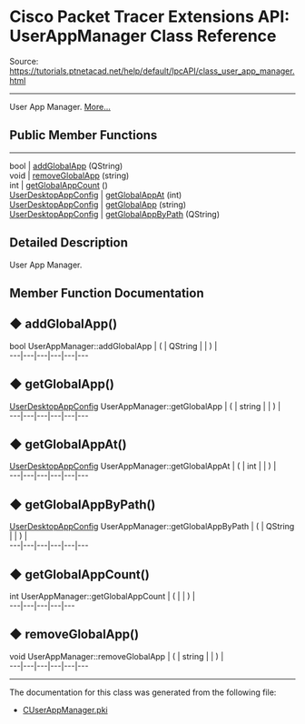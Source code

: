 # Cisco Packet Tracer Extensions API: UserAppManager Class Reference

Source: https://tutorials.ptnetacad.net/help/default/IpcAPI/class_user_app_manager.html

---

User App Manager. [More...](class_user_app_manager.html#details)

##  Public Member Functions  
  
---  
bool | [addGlobalApp](class_user_app_manager.html#aa7bcf1340e7e16823f7583704e597b31) (QString)  
void | [removeGlobalApp](class_user_app_manager.html#a852de435ea3e6d2d4c00c7b55e193d91) (string)  
int | [getGlobalAppCount](class_user_app_manager.html#a73b501bbb7623002723448c88ed95fbc) ()  
[UserDesktopAppConfig](class_user_desktop_app_config.html) | [getGlobalAppAt](class_user_app_manager.html#a69e607dca3d1eb95eb3893ddcba35d49) (int)  
[UserDesktopAppConfig](class_user_desktop_app_config.html) | [getGlobalApp](class_user_app_manager.html#a63e9312f8ae46d0db864a09569f435b3) (string)  
[UserDesktopAppConfig](class_user_desktop_app_config.html) | [getGlobalAppByPath](class_user_app_manager.html#a207d2e7a9abdf440165875c1fbd1b7b3) (QString)  
  
## Detailed Description

User App Manager. 

## Member Function Documentation

## ◆ addGlobalApp()

bool UserAppManager::addGlobalApp  | ( | QString  | | ) |   
---|---|---|---|---|---  
  
## ◆ getGlobalApp()

[UserDesktopAppConfig](class_user_desktop_app_config.html) UserAppManager::getGlobalApp  | ( | string  | | ) |   
---|---|---|---|---|---  
  
## ◆ getGlobalAppAt()

[UserDesktopAppConfig](class_user_desktop_app_config.html) UserAppManager::getGlobalAppAt  | ( | int  | | ) |   
---|---|---|---|---|---  
  
## ◆ getGlobalAppByPath()

[UserDesktopAppConfig](class_user_desktop_app_config.html) UserAppManager::getGlobalAppByPath  | ( | QString  | | ) |   
---|---|---|---|---|---  
  
## ◆ getGlobalAppCount()

int UserAppManager::getGlobalAppCount  | ( | | ) |   
---|---|---|---|---  
  
## ◆ removeGlobalApp()

void UserAppManager::removeGlobalApp  | ( | string  | | ) |   
---|---|---|---|---|---  
  
* * *

The documentation for this class was generated from the following file:

  * [CUserAppManager.pki](_c_user_app_manager_8pki.html)


